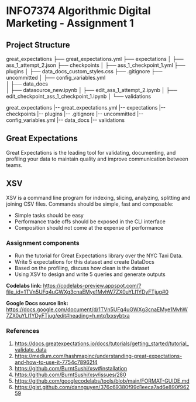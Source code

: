 # INFO7374 Algorithmic Digital Marketing - Assignment 1

## Project Structure

great_expectations
├── great_expectations.yml
├── expectations
│   ├── ass_1_attempt_2.json
├── checkpoints
│   ├── ass_1_checkpoint_1.yml
├── plugins
│   ├── data_docs_custom_styles.css
├── .gitignore
├── uncommitted
│   ├── config_variables.yml       
│   ├── data_docs        
│   ├── datasource_new.ipynb 
│   ├── edit_ass_1_attempt_2.ipynb
│   ├── edit_checkpoint_ass_1_checkpoint_1.ipynb
│   └── validations            
            

great_expectations
    |-- great_expectations.yml
    |-- expectations
    |-- checkpoints
    |-- plugins
    |-- .gitignore
    |-- uncommitted
        |-- config_variables.yml
        |-- data_docs
        |-- validations

## Great Expectations 
Great Expectations is the leading tool for validating, documenting, and profiling your data to maintain quality and improve communication between teams.

## XSV 
XSV is a command line program for indexing, slicing, analyzing, splitting and joining CSV files. Commands should be simple, fast and composable:
- Simple tasks should be easy
- Performance trade offs should be exposed in the CLI interface
- Composition should not come at the expense of performance

### Assignment components
- Run the tutorial for Great Expectations library over the NYC Taxi Data.
- Write 5 expectations for this dataset and create DataDocs
- Based on the profiling, discuss how clean is the dataset
- Using XSV to design and write 5 queries and generate outputs

**Codelabs link:** https://codelabs-preview.appspot.com/?file_id=1TVn5UFq4uGWXg3cnaEMye1MvhW7ZX0uYLI1YDyFTjug#0

**Google Docs source link:** https://docs.google.com/document/d/1TVn5UFq4uGWXg3cnaEMye1MvhW7ZX0uYLI1YDyFTjug/edit#heading=h.mtq1xxsybtxa

### References
1. https://docs.greatexpectations.io/docs/tutorials/getting_started/tutorial_validate_data
2. https://medium.com/hashmapinc/understanding-great-expectations-and-how-to-use-it-7754c78962f4
3. https://github.com/BurntSushi/xsv#installation
4. https://github.com/BurntSushi/xsv/issues/280
5. https://github.com/googlecodelabs/tools/blob/main/FORMAT-GUIDE.md
6. https://gist.github.com/dannguyen/376c69380f99d1eeca7ad6e890f96259
